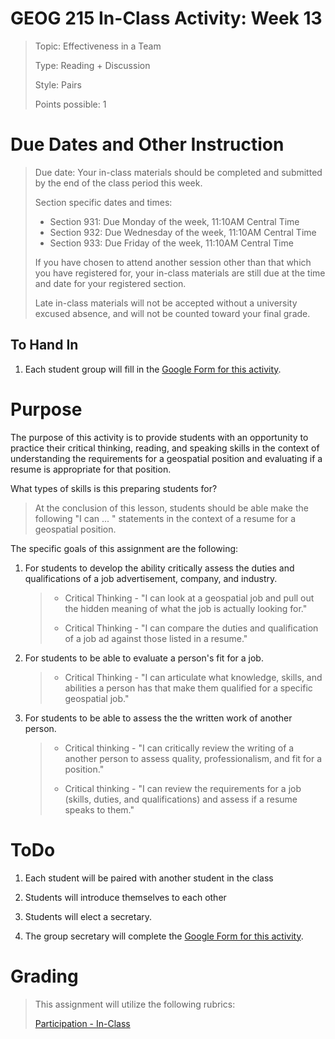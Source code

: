 # GEOG 215 In-Class Activity: Week 13 
>Topic: Effectiveness in a Team
>
>Type: Reading + Discussion
>
>Style: Pairs
>
>Points possible: 1
>

# Due Dates and Other Instruction
> Due date: Your in-class materials should be completed and submitted by the end of the class period this week.
>
> Section specific dates and times:
>
> * Section 931: Due Monday of the week, 11:10AM Central Time
> * Section 932: Due Wednesday of the week, 11:10AM Central Time
> * Section 933: Due Friday of the week, 11:10AM Central Time
>
> If you have chosen to attend another session other than that which you have registered for, your in-class materials are still due at the time and date for your registered section.
>
> Late in-class materials will not be accepted without a university excused absence, and will not be counted toward your final grade.
>

## To Hand In
1. Each student group will  fill in the [Google Form for this activity](https://goo.gl/forms/4Ekm62LmzBq31QNF2).


# Purpose
The purpose of this activity is to provide students with an opportunity to practice their critical thinking, reading, and speaking skills in the context of understanding the requirements for a geospatial position and evaluating if a resume is appropriate for that position.


What types of skills is this preparing students for? 

> At the conclusion of this lesson, students should be able make the following "I can ... " statements in the context of a resume for a geospatial position.

The specific goals of this assignment are the following:

1. For students to develop the ability critically assess the duties and qualifications of a job advertisement, company, and industry.
    >
    > - Critical Thinking  - "I can look at a geospatial job and pull out the hidden meaning of what the job is actually looking for."
    >
    > - Critical Thinking  - "I can compare the duties and qualification of a job ad against those listed in a resume."
    >
2. For students to be able to evaluate a person's fit for a job.
    >
    > - Critical Thinking - "I can articulate what knowledge, skills, and abilities a person has that make them qualified for a specific geospatial job."
    >
3. For students to be able to assess the the written work of another person.
    >
    > - Critical thinking  - "I can critically review the writing of a another person to assess quality, professionalism, and fit for a position."
	>
    > - Critical thinking  - "I can review the requirements for a job (skills, duties, and qualifications) and assess if a resume speaks to them."
    >

# ToDo
1. Each student will be paired with another student in the class

2. Students will introduce themselves to each other

3. Students will elect a secretary.

4. The group secretary will complete the [Google Form for this activity](https://goo.gl/forms/4Ekm62LmzBq31QNF2).


# Grading
>
> This assignment will utilize the following rubrics:
>
>[Participation - In-Class](../rubrics/participation.md)
>


